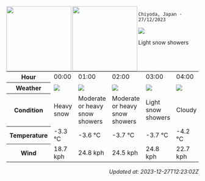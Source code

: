 <div><img align="left" height="170px" src="https://github-readme-stats.vercel.app/api?username=ryota-murakami&show_icons=true&theme=gotham" /><img align="left" height="170px" src="https://github-readme-stats.vercel.app/api/top-langs/?username=ryota-murakami&theme=gotham&layout=compact" /></div>



`Chiyoda, Japan - 27/12/2023`

<img src="https://cdn.weatherapi.com/weather/64x64/day/368.png"/>

Light snow showers


<table>
    <tr>
        <th>Hour</th>
        <td>00:00</td><td>01:00</td><td>02:00</td><td>03:00</td><td>04:00</td><td>05:00</td><td>06:00</td><td>07:00</td><td>08:00</td><td>09:00</td><td>10:00</td><td>11:00</td><td>12:00</td><td>13:00</td><td>14:00</td><td>15:00</td><td>16:00</td><td>17:00</td><td>18:00</td><td>19:00</td><td>20:00</td><td>21:00</td><td>22:00</td><td>23:00</td>
    </tr>
    <tr>
        <th>Weather</th>
        <td><img src="https://cdn.weatherapi.com/weather/64x64/night/338.png"></img></td><td><img src="https://cdn.weatherapi.com/weather/64x64/night/371.png"></img></td><td><img src="https://cdn.weatherapi.com/weather/64x64/night/371.png"></img></td><td><img src="https://cdn.weatherapi.com/weather/64x64/night/368.png"></img></td><td><img src="https://cdn.weatherapi.com/weather/64x64/night/119.png"></img></td><td><img src="https://cdn.weatherapi.com/weather/64x64/night/326.png"></img></td><td><img src="https://cdn.weatherapi.com/weather/64x64/night/368.png"></img></td><td><img src="https://cdn.weatherapi.com/weather/64x64/night/368.png"></img></td><td><img src="https://cdn.weatherapi.com/weather/64x64/day/368.png"></img></td><td><img src="https://cdn.weatherapi.com/weather/64x64/day/368.png"></img></td><td><img src="https://cdn.weatherapi.com/weather/64x64/day/332.png"></img></td><td><img src="https://cdn.weatherapi.com/weather/64x64/day/371.png"></img></td><td><img src="https://cdn.weatherapi.com/weather/64x64/day/368.png"></img></td><td><img src="https://cdn.weatherapi.com/weather/64x64/day/371.png"></img></td><td><img src="https://cdn.weatherapi.com/weather/64x64/day/368.png"></img></td><td><img src="https://cdn.weatherapi.com/weather/64x64/day/368.png"></img></td><td><img src="https://cdn.weatherapi.com/weather/64x64/night/311.png"></img></td><td><img src="https://cdn.weatherapi.com/weather/64x64/night/323.png"></img></td><td><img src="https://cdn.weatherapi.com/weather/64x64/night/329.png"></img></td><td><img src="https://cdn.weatherapi.com/weather/64x64/night/179.png"></img></td><td><img src="https://cdn.weatherapi.com/weather/64x64/night/116.png"></img></td><td><img src="https://cdn.weatherapi.com/weather/64x64/night/311.png"></img></td><td><img src="https://cdn.weatherapi.com/weather/64x64/night/311.png"></img></td><td><img src="https://cdn.weatherapi.com/weather/64x64/night/326.png"></img></td>
    </tr>
    <tr>
        <th>Condition</th>
        <td width="200px">Heavy snow</td><td width="200px">Moderate or heavy snow showers</td><td width="200px">Moderate or heavy snow showers</td><td width="200px">Light snow showers</td><td width="200px">Cloudy</td><td width="200px">Light snow</td><td width="200px">Light snow showers</td><td width="200px">Light snow showers</td><td width="200px">Light snow showers</td><td width="200px">Light snow showers</td><td width="200px">Moderate snow</td><td width="200px">Moderate or heavy snow showers</td><td width="200px">Light snow showers</td><td width="200px">Moderate or heavy snow showers</td><td width="200px">Light snow showers</td><td width="200px">Light snow showers</td><td width="200px">Light freezing rain</td><td width="200px">Patchy light snow</td><td width="200px">Patchy moderate snow</td><td width="200px">Patchy snow possible</td><td width="200px">Partly cloudy</td><td width="200px">Light freezing rain</td><td width="200px">Light freezing rain</td><td width="200px">Light snow</td>
    </tr>
    <tr>
        <th>Temperature</th>
        <td>-3.3 °C</td><td>-3.6 °C</td><td>-3.7 °C</td><td>-3.7 °C</td><td>-4.2 °C</td><td>-4.6 °C</td><td>-4.5 °C</td><td>-4.8 °C</td><td>-5.2 °C</td><td>-4.1 °C</td><td>-3.4 °C</td><td>-3 °C</td><td>-2.7 °C</td><td>-3.3 °C</td><td>-3.3 °C</td><td>-3.8 °C</td><td>-4.6 °C</td><td>-5 °C</td><td>-5.3 °C</td><td>-5.4 °C</td><td>-5.4 °C</td><td>-5.6 °C</td><td>-5.3 °C</td><td>-5.4 °C</td>
    </tr>
    <tr>
        <th>Wind</th>
        <td>18.7 kph</td><td>24.8 kph</td><td>24.5 kph</td><td>24.8 kph</td><td>22.7 kph</td><td>22 kph</td><td>22 kph</td><td>16.9 kph</td><td>14.4 kph</td><td>14.8 kph</td><td>18 kph</td><td>20.5 kph</td><td>21.2 kph</td><td>23 kph</td><td>23.8 kph</td><td>27.4 kph</td><td>27 kph</td><td>29.2 kph</td><td>28.4 kph</td><td>29.5 kph</td><td>26.6 kph</td><td>27 kph</td><td>26.6 kph</td><td>25.2 kph</td>
    </tr>
</table>


<div align="right">

*Updated at: 2023-12-27T12:23:02Z*

</div>

